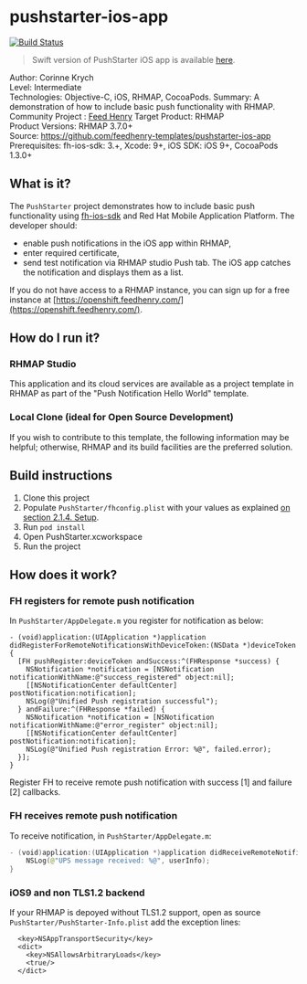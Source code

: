 # pushstarter-ios-app
[![Build Status](https://travis-ci.org/feedhenry-templates/pushstarter-ios-app.png)](https://travis-ci.org/feedhenry-templates/pushstarter-ios-app)

> Swift version of PushStarter iOS app is available [here](https://github.com/feedhenry-templates/pushstarter-ios-app/tree/swift).

Author: Corinne Krych   
Level: Intermediate  
Technologies: Objective-C, iOS, RHMAP, CocoaPods.
Summary: A demonstration of how to include basic push functionality with RHMAP.
Community Project : [Feed Henry](http://feedhenry.org)
Target Product: RHMAP  
Product Versions: RHMAP 3.7.0+   
Source: https://github.com/feedhenry-templates/pushstarter-ios-app  
Prerequisites: fh-ios-sdk: 3.+, Xcode: 9+, iOS SDK: iOS 9+, CocoaPods 1.3.0+

## What is it?

The ```PushStarter``` project demonstrates how to include basic push functionality using [fh-ios-sdk](https://github.com/feedhenry/fh-ios-sdk) and Red Hat Mobile Application Platform. The developer should:
- enable push notifications in the iOS app within RHMAP, 
- enter required certificate,
- send test notification via RHMAP studio Push tab.
The iOS app catches the notification and displays them as a list.

If you do not have access to a RHMAP instance, you can sign up for a free instance at [https://openshift.feedhenry.com/](https://openshift.feedhenry.com/).

## How do I run it?  

### RHMAP Studio

This application and its cloud services are available as a project template in RHMAP as part of the "Push Notification Hello World" template.

### Local Clone (ideal for Open Source Development)

If you wish to contribute to this template, the following information may be helpful; otherwise, RHMAP and its build facilities are the preferred solution.

## Build instructions

1. Clone this project
1. Populate ```PushStarter/fhconfig.plist``` with your values as explained [on section 2.1.4. Setup](https://access.redhat.com/documentation/en/red-hat-mobile-application-platform-hosted/3/paged/client-sdk/chapter-2-native-ios-objective-c).
1. Run ```pod install```
1. Open PushStarter.xcworkspace
1. Run the project
 
## How does it work?

### FH registers for remote push notification

In ```PushStarter/AppDelegate.m``` you register for notification as below:

```
- (void)application:(UIApplication *)application didRegisterForRemoteNotificationsWithDeviceToken:(NSData *)deviceToken {
  [FH pushRegister:deviceToken andSuccess:^(FHResponse *success) {
    NSNotification *notification = [NSNotification notificationWithName:@"success_registered" object:nil];
    [[NSNotificationCenter defaultCenter] postNotification:notification];
    NSLog(@"Unified Push registration successful");
  } andFailure:^(FHResponse *failed) {
    NSNotification *notification = [NSNotification notificationWithName:@"error_register" object:nil];
    [[NSNotificationCenter defaultCenter] postNotification:notification];
    NSLog(@"Unified Push registration Error: %@", failed.error);
  }];
}
```

Register FH to receive remote push notification with success [1] and failure [2] callbacks.

### FH receives remote push notification

To receive notification, in ```PushStarter/AppDelegate.m```:

```Swift
- (void)application:(UIApplication *)application didReceiveRemoteNotification:(NSDictionary *)userInfo {
    NSLog(@"UPS message received: %@", userInfo);
}
```

### iOS9 and non TLS1.2 backend

If your RHMAP is depoyed without TLS1.2 support, open as source  ```PushStarter/PushStarter-Info.plist``` add the exception lines:

```
  <key>NSAppTransportSecurity</key>
  <dict>
    <key>NSAllowsArbitraryLoads</key>
    <true/>
  </dict>
```
